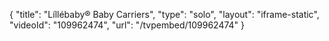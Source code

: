 {
    "title": "L&iacute;ll&eacute;baby&reg; Baby Carriers",
    "type": "solo",
    "layout": "iframe-static",
    "videoId": "109962474",
    "url": "\/tvpembed\/109962474"
}